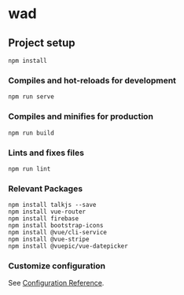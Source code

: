 # wad

## Project setup
```
npm install
```

### Compiles and hot-reloads for development
```
npm run serve
```

### Compiles and minifies for production
```
npm run build
```

### Lints and fixes files
```
npm run lint
```

### Relevant Packages

```
npm install talkjs --save
npm install vue-router
npm install firebase
npm install bootstrap-icons
npm install @vue/cli-service
npm install @vue-stripe
npm install @vuepic/vue-datepicker

```

### Customize configuration
See [Configuration Reference](https://cli.vuejs.org/config/).
